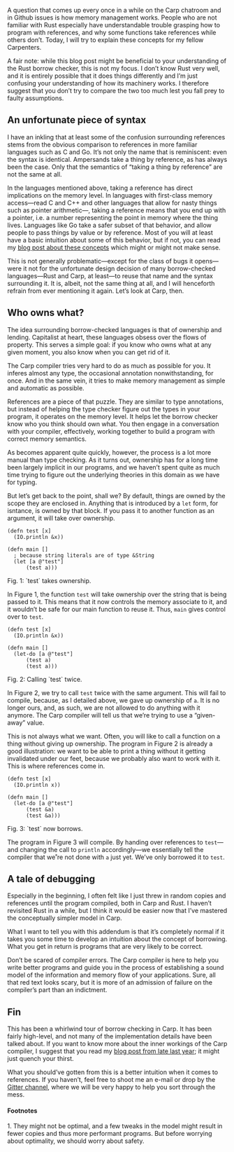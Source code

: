 A question that comes up every once in a while on the Carp chatroom and in
Github issues is how memory management works. People who are not familiar with
Rust especially have understandable trouble grasping how to program with
references, and why some functions take references while others don’t. Today,
I will try to explain these concepts for my fellow Carpenters.

A fair note: while this blog post might be beneficial to your understanding of
the Rust borrow checker, this is not my focus. I don’t know Rust very well, and
it is entirely possible that it does things differently and I’m just confusing
your understanding of how its machinery works. I therefore suggest that you
don’t try to compare the two too much lest you fall prey to faulty assumptions.

## An unfortunate piece of syntax

I have an inkling that at least some of the confusion surrounding references
stems from the obvious comparison to references in more familiar languages such
as C and Go. It’s not only the name that is reminiscent: even the syntax is
identical. Ampersands take a thing by reference, as has always been the case.
Only that the semantics of “taking a thing by reference” are not the same at
all.

In the languages mentioned above, taking a reference has direct implications on
the memory level. In languages with first-class memory access—read C and C++
and other languages that allow for nasty things such as pointer arithmetic—,
taking a reference means that you end up with a pointer, i.e. a number
representing the point in memory where the thing lives. Languages like Go take
a safer subset of that behavior, and allow people to pass things by value or
by reference. Most of you will at least have a basic intuition about some of
this behavior, but if not, you can read my [blog post about these
concepts](https://blog.veitheller.de/References_and_Values.html) which might or
might not make sense.

This is not generally problematic—except for the class of bugs it opens—were it
not for the unfortunate design decision of many borrow-checked languages—Rust
and Carp, at least—to reuse that name and the syntax surrounding it. It is,
albeit, not the same thing at all, and I will henceforth refrain from ever
mentioning it again. Let’s look at Carp, then.

## Who owns what?

The idea surrounding borrow-checked languages is that of ownership and lending.
Capitalist at heart, these languages obsess over the flows of property. This
serves a simple goal: if you know who owns what at any given moment, you also
know when you can get rid of it.

The Carp compiler tries very hard to do as much as possible for you. It inferes
almost any type, the occasional annotation nonwithstanding, for once. And in
the same vein, it tries to make memory management as simple and automatic as
possible.

References are a piece of that puzzle. They are similar to type annotations,
but instead of helping the type checker figure out the types in your program,
it operates on the memory level. It helps let the borrow checker know who you
think should own what. You then engage in a conversation with your compiler,
effectively, working together to build a program with correct memory semantics.

As becomes apparent quite quickly, however, the process is a lot more manual
than type checking. As it turns out, ownership has for a long time been largely
implicit in our programs, and we haven’t spent quite as much time trying to
figure out the underlying theories in this domain as we have for typing.

But let’s get back to the point, shall we? By default, things are owned by the
scope they are enclosed in. Anything that is introduced by a `let` form, for
isntance, is owned by that block. If you pass it to another function as an
argument, it will take over ownership.

```
(defn test [x]
  (IO.println &x))

(defn main []
  ; because string literals are of type &String
  (let [a @"test"]
      (test a)))
```
<div class="figure-label">Fig. 1: `test` takes ownership.</div>

In Figure 1, the function `test` will take ownership over the string that is
being passed to it. This means that it now controls the memory associate to it,
and it wouldn’t be safe for our main function to reuse it. Thus, `main` gives
control over to `test`.

```
(defn test [x]
  (IO.println &x))

(defn main []
  (let-do [a @"test"]
      (test a)
      (test a)))
```
<div class="figure-label">Fig. 2: Calling `test` twice.</div>

In Figure 2, we try to call `test` twice with the same argument. This will
fail to compile, because, as I detailed above, we gave up ownership of `a`. It
is no longer ours, and, as such, we are not allowed to do anything with it
anymore. The Carp compiler will tell us that we’re trying to use a “given-away”
value.

This is not always what we want. Often, you will like to call a function on
a thing without giving up ownership. The program in Figure 2 is already a good
illustration: we want to be able to print a thing without it getting
invalidated under our feet, because we probably also want to work with it. This
is where references come in.

```
(defn test [x]
  (IO.println x))

(defn main []
  (let-do [a @"test"]
      (test &a)
      (test &a)))
```
<div class="figure-label">Fig. 3: `test` now borrows.</div>

The program in Figure 3 will compile. By handing over references to `test`—and
changing the call to `println` accordingly—we essentially tell the compiler
that we˚re not done with `a` just yet. We’ve only borrowed it to `test`.

## A tale of debugging

Especially in the beginning, I often felt like I just threw in random copies
and references until the program compiled, both in Carp and Rust. I haven’t
revisited Rust in a while, but I think it would be easier now that I’ve
mastered the conceptually simpler model in Carp.

What I want to tell you with this addendum is that it’s completely normal if
it takes you some time to develop an intuition about the concept of borrowing.
What you get in return is programs that are very likely to be correct.

Don’t be scared of compiler errors. The Carp compiler is here to help you write
better programs and guide you in the process of establishing a sound model of
the information and memory flow of your applications. Sure, all that red text
looks scary, but it is more of an admission of failure on the compiler’s part
than an indictment.

## Fin

This has been a whirlwind tour of borrow checking in Carp. It has been fairly
high-level, and not many of the implementation details have been talked about.
If you want to know more about the inner workings of the Carp compiler, I
suggest that you read my [blog post from late last
year](https://blog.veitheller.de/The_Carp_Compiler_%28as_of_2017%29.html); it
might just quench your thirst.

What you should’ve gotten from this is a better intuition when it comes to
references. If you haven’t, feel free to shoot me an e-mail or drop by the
[Gitter channel](https://gitter.im/carp-lang/Carp), where we will be very happy
to help you sort through the mess.

#### Footnotes

<span id="#1">1.</span> They might not be optimal, and a few tweaks in the
                        model might result in fewer copies and thus more
                        performant programs. But before worrying about
                        optimality, we should worry about safety.
